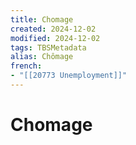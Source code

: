 ```yaml
---
title: Chomage
created: 2024-12-02
modified: 2024-12-02
tags: TBSMetadata
alias: Chômage
french:
- "[[20773 Unemployment]]"
---
```

# Chomage
